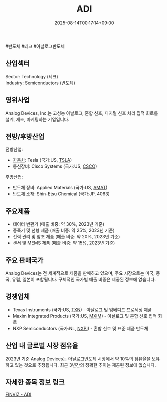 ﻿---
title: "ADI"
date: 2025-08-14T00:17:14+09:00
lastmod: 2025-08-14T00:17:14+09:00
type: docs
sidebar:
  open: true
weight: 28
---
<div style="display:none">
  <meta property="article:published_time" content="2025-08-13T15:17:14Z" />
  <meta property="article:modified_time" content="2025-08-13T15:17:14Z" />
</div>
#반도체 #테크 #아날로그반도체

## 산업섹터

Sector: Technology (테크)  
Industry: Semiconductors ([반도체](/industry-study/반도체/))

## 영위사업

Analog Devices, Inc.는 고성능 아날로그, 혼합 신호, 디지털 신호 처리 집적 회로를 설계, 제조, 마케팅하는 기업입니다.

## 전방/후방산업

전방산업:

- [자동차](/industry-study/자동차/): Tesla (국가:US, [TSLA](/company-analysis/tsla/))
- 통신장비: Cisco Systems (국가:US, [CSCO](/company-analysis/csco/))

후방산업:

- 반도체 장비: Applied Materials (국가:US, [AMAT](/company-analysis/amat/))
- 반도체 소재: Shin-Etsu Chemical (국가:JP, 4063)

## 주요제품

- 데이터 변환기 (매출 비중: 약 30%, 2023년 기준)
- 증폭기 및 선형 제품 (매출 비중: 약 25%, 2023년 기준)
- 전력 관리 및 참조 제품 (매출 비중: 약 20%, 2023년 기준)
- 센서 및 MEMS 제품 (매출 비중: 약 15%, 2023년 기준)

## 주요 판매국가

Analog Devices는 전 세계적으로 제품을 판매하고 있으며, 주요 시장으로는 미국, 중국, 유럽, 일본이 포함됩니다. 구체적인 국가별 매출 비중은 제공된 정보에 없습니다.

## 경쟁업체

- Texas Instruments (국가:US, [TXN](/company-analysis/txn/)) - 아날로그 및 임베디드 프로세싱 제품
- Maxim Integrated Products (국가:US, [MXIM](/company-analysis/mxim/)) - 아날로그 및 혼합 신호 집적 회로
- NXP Semiconductors (국가:NL, [NXPI](/company-analysis/nxpi/)) - 혼합 신호 및 표준 제품 반도체

## 산업 내 글로벌 시장 점유율

2023년 기준 Analog Devices는 아날로그반도체 시장에서 약 10%의 점유율을 보유하고 있는 것으로 추정됩니다. 최근 3년간의 정확한 추이는 제공된 정보에 없습니다.

## 자세한 종목 정보 링크

[FINVIZ - ADI](https://finviz.com/quote.ashx?t=ADI)

